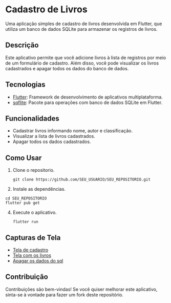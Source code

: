 # Cadastro de Livros

Uma aplicação simples de cadastro de livros desenvolvida em Flutter, que utiliza um banco de dados SQLite para armazenar os registros de livros.

## Descrição

Este aplicativo permite que você adicione livros à lista de registros por meio de um formulário de cadastro. Além disso, você pode visualizar os livros cadastrados e apagar todos os dados do banco de dados.

## Tecnologias

- [Flutter](https://flutter.dev/): Framework de desenvolvimento de aplicativos multiplataforma.
- [sqflite](https://pub.dev/packages/sqflite): Pacote para operações com banco de dados SQLite em Flutter.

## Funcionalidades

- Cadastrar livros informando nome, autor e classificação.
- Visualizar a lista de livros cadastrados.
- Apagar todos os dados cadastrados.

## Como Usar
1. Clone o repositorio.
   ```
   git clone https://github.com/SEU_USUARIO/SEU_REPOSITORIO.git
   ```
2. Instale as dependências.
 ```
cd SEU_REPOSITORIO
flutter pub get
 ```

4. Execute o aplicativo.
    ```
    flutter run

     ```

## Capturas de Tela

- [Tela de cadastro](Imgs/Imagem1.png)
- [Tela com os livros](Imgs/Imagem2.png)
- [Apagar os dados do sql](Imgs/Imagem3.png)

## Contribuição

Contribuições são bem-vindas! Se você quiser melhorar este aplicativo, sinta-se à vontade para fazer um fork deste repositório.
